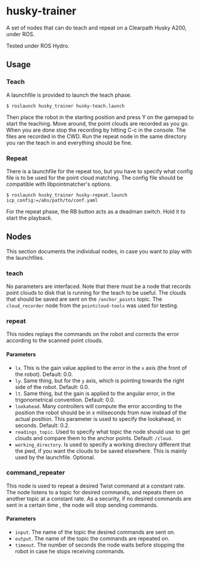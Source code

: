 # husky-trainer

A set of nodes that can do teach and repeat on a Clearpath Husky A200,
under ROS.

Tested under ROS Hydro.

## Usage

### Teach

A launchfile is provided to launch the teach phase. 

```Shell
$ roslaunch husky_trainer husky-teach.launch
```

Then place the robot in the starting position and press Y on the gamepad to
start the teaching.  Move around, the point clouds are recorded as you go.  When
you are done stop the recording by hitting C-c in the console.  The files are
recorded in the CWD. Run the repeat node in the same directory you ran the teach
in and everything should be fine.

### Repeat

There is a launchfile for the repeat too, but you have to specify what config
file is to be used for the point cloud matching. The config file should be
compatible with libpointmatcher's options. 

```Shell
$ roslaunch husky_trainer husky-repeat.launch icp_config:=/abs/path/to/conf.yaml
```

For the repeat phase, the RB button acts as a deadman switch. Hold it to start
the playback.

## Nodes

This section documents the individual nodes, in case you want to play
with the launchfiles.

### teach

No parameters are interfaced. Note that there must be a node that records point
clouds to disk that is running for the teach to be useful. The clouds that
should be saved are sent on the `/anchor_points` topic. The `cloud_recorder`
node from the `pointcloud-tools` was used for testing.

### repeat

This nodes replays the commands on the robot and corrects the error according to
the scanned point clouds.

#### Parameters

- `lx`. This is the gain value applied to the error in the `x` axis (the front
  of the robot). Default: 0.0.
- `ly`. Same thing, but for the `y` axis, which is pointing towards the right
  side of the robot. Default: 0.0.
- `lt`. Same thing, but the gain is applied to the angular error, in the
  trigonometrical convention. Default: 0.0.
- `lookahead`. Many controllers will compute the error according to the position
  the robot should be in x miliseconds from now instead of the actual position. This
  parameter is used to specify the lookahead, in seconds. Default: 0.2.
- `readings_topic`. Used to specify what topic the node should use to get clouds
  and compare them to the anchor points. Default: `/cloud`.
- `working_directory`. Is used to specify a working directory different that the
  pwd, if you want the clouds to be saved elsewhere. This is mainly used by the
  launchfile. Optional.

### command_repeater

This node is used to repeat a desired Twist command at a constant rate. The node
listens to a topic for desired commands, and repeats them on another topic at a
constant rate. As a security, if no desired commands are sent in a certain time
, the node will stop sending commands. 

#### Parameters

- `input`. The name of the topic the desired commands are sent on.
- `output`. The name of the topic the commands are repeated on.
- `timeout`. The number of seconds the node waits before stopping the robot in
  case he stops receiving commands.
